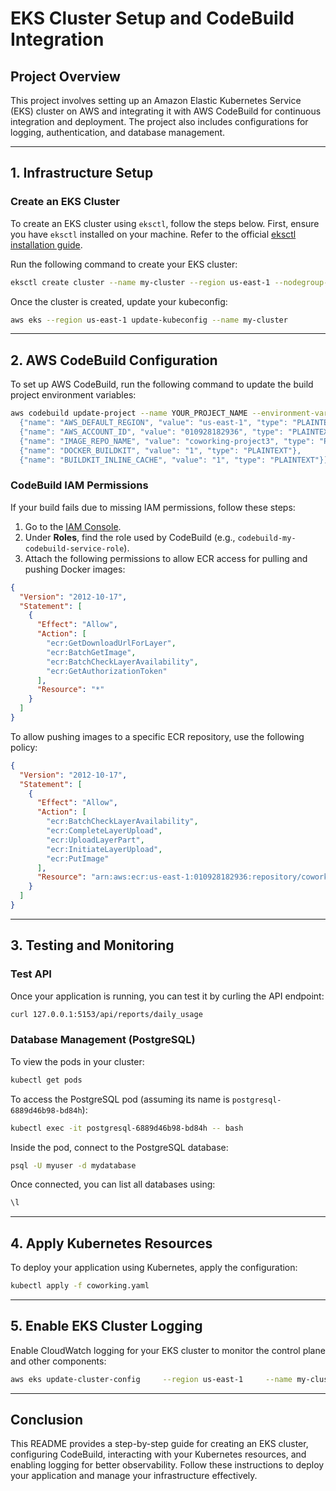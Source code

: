 
# **EKS Cluster Setup and CodeBuild Integration**

## **Project Overview**

This project involves setting up an Amazon Elastic Kubernetes Service (EKS) cluster on AWS and integrating it with AWS CodeBuild for continuous integration and deployment. The project also includes configurations for logging, authentication, and database management.

---

## **1. Infrastructure Setup**

### **Create an EKS Cluster**

To create an EKS cluster using `eksctl`, follow the steps below. First, ensure you have `eksctl` installed on your machine. Refer to the official [eksctl installation guide](https://eksctl.io/installation/).

Run the following command to create your EKS cluster:

```bash
eksctl create cluster --name my-cluster --region us-east-1 --nodegroup-name my-nodes --node-type t2.small --nodes 1 --nodes-min 1 --nodes-max 2
```

Once the cluster is created, update your kubeconfig:

```bash
aws eks --region us-east-1 update-kubeconfig --name my-cluster
```

---

## **2. AWS CodeBuild Configuration**

To set up AWS CodeBuild, run the following command to update the build project environment variables:

```bash
aws codebuild update-project --name YOUR_PROJECT_NAME --environment-variables '[ 
  {"name": "AWS_DEFAULT_REGION", "value": "us-east-1", "type": "PLAINTEXT"},  
  {"name": "AWS_ACCOUNT_ID", "value": "010928182936", "type": "PLAINTEXT"},  
  {"name": "IMAGE_REPO_NAME", "value": "coworking-project3", "type": "PLAINTEXT"},  
  {"name": "DOCKER_BUILDKIT", "value": "1", "type": "PLAINTEXT"},  
  {"name": "BUILDKIT_INLINE_CACHE", "value": "1", "type": "PLAINTEXT"}]'
```

### **CodeBuild IAM Permissions**

If your build fails due to missing IAM permissions, follow these steps:

1. Go to the [IAM Console](https://console.aws.amazon.com/iam/home).
2. Under **Roles**, find the role used by CodeBuild (e.g., `codebuild-my-codebuild-service-role`).
3. Attach the following permissions to allow ECR access for pulling and pushing Docker images:

```json
{
  "Version": "2012-10-17",
  "Statement": [
    {
      "Effect": "Allow",
      "Action": [
        "ecr:GetDownloadUrlForLayer",
        "ecr:BatchGetImage",
        "ecr:BatchCheckLayerAvailability",
        "ecr:GetAuthorizationToken"
      ],
      "Resource": "*"
    }
  ]
}
```

To allow pushing images to a specific ECR repository, use the following policy:

```json
{
  "Version": "2012-10-17",
  "Statement": [
    {
      "Effect": "Allow",
      "Action": [
        "ecr:BatchCheckLayerAvailability",
        "ecr:CompleteLayerUpload",
        "ecr:UploadLayerPart",
        "ecr:InitiateLayerUpload",
        "ecr:PutImage"
      ],
      "Resource": "arn:aws:ecr:us-east-1:010928182936:repository/coworking-project3"
    }
  ]
}
```

---

## **3. Testing and Monitoring**

### **Test API**

Once your application is running, you can test it by curling the API endpoint:

```bash
curl 127.0.0.1:5153/api/reports/daily_usage
```

### **Database Management (PostgreSQL)**

To view the pods in your cluster:

```bash
kubectl get pods
```

To access the PostgreSQL pod (assuming its name is `postgresql-6889d46b98-bd84h`):

```bash
kubectl exec -it postgresql-6889d46b98-bd84h -- bash
```

Inside the pod, connect to the PostgreSQL database:

```bash
psql -U myuser -d mydatabase
```

Once connected, you can list all databases using:

```bash
\l
```

---

## **4. Apply Kubernetes Resources**

To deploy your application using Kubernetes, apply the configuration:

```bash
kubectl apply -f coworking.yaml
```

---

## **5. Enable EKS Cluster Logging**

Enable CloudWatch logging for your EKS cluster to monitor the control plane and other components:

```bash
aws eks update-cluster-config     --region us-east-1     --name my-cluster     --logging '{"clusterLogging":[{"types":["api","audit","authenticator","controllerManager","scheduler"],"enabled":true}]}'
```

---

## **Conclusion**

This README provides a step-by-step guide for creating an EKS cluster, configuring CodeBuild, interacting with your Kubernetes resources, and enabling logging for better observability. Follow these instructions to deploy your application and manage your infrastructure effectively.

